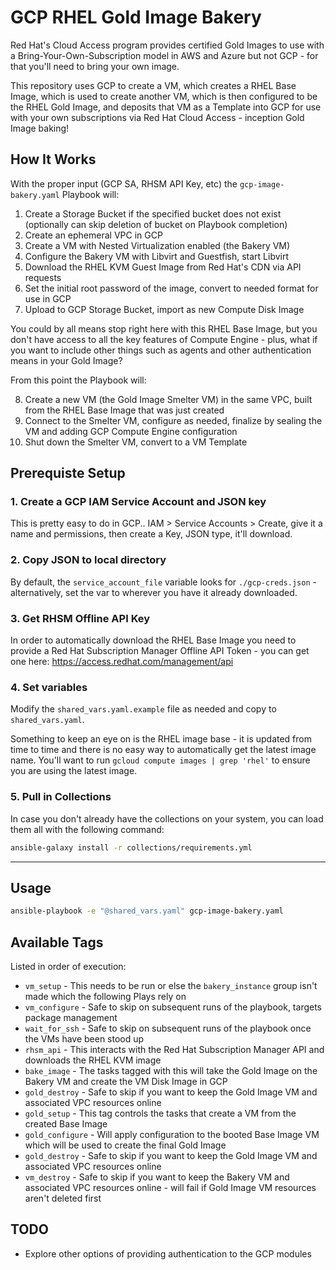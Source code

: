 # GCP RHEL Gold Image Bakery

Red Hat's Cloud Access program provides certified Gold Images to use with a Bring-Your-Own-Subscription model in AWS and Azure but not GCP - for that you'll need to bring your own image.

This repository uses GCP to create a VM, which creates a RHEL Base Image, which is used to create another VM, which is then configured to be the RHEL Gold Image, and deposits that VM as a Template into GCP for use with your own subscriptions via Red Hat Cloud Access - inception Gold Image baking!

## How It Works

With the proper input (GCP SA, RHSM API Key, etc) the `gcp-image-bakery.yaml` Playbook will:

1. Create a Storage Bucket if the specified bucket does not exist (optionally can skip deletion of bucket on Playbook completion)
2. Create an ephemeral VPC in GCP
3. Create a VM with Nested Virtualization enabled (the Bakery VM)
4. Configure the Bakery VM with Libvirt and Guestfish, start Libvirt
5. Download the RHEL KVM Guest Image from Red Hat's CDN via API requests
6. Set the initial root password of the image, convert to needed format for use in GCP
7. Upload to GCP Storage Bucket, import as new Compute Disk Image

You could by all means stop right here with this RHEL Base Image, but you don't have access to all the key features of Compute Engine - plus, what if you want to include other things such as agents and other authentication means in your Gold Image?

From this point the Playbook will:

8. Create a new VM (the Gold Image Smelter VM) in the same VPC, built from the RHEL Base Image that was just created
9. Connect to the Smelter VM, configure as needed, finalize by sealing the VM and adding GCP Compute Engine configuration
10. Shut down the Smelter VM, convert to a VM Template

## Prerequiste Setup

### 1. Create a GCP IAM Service Account and JSON key

This is pretty easy to do in GCP.. IAM > Service Accounts > Create, give it a name and permissions, then create a Key, JSON type, it'll download.

### 2. Copy JSON to local directory

By default, the `service_account_file` variable looks for `./gcp-creds.json` - alternatively, set the var to wherever you have it already downloaded.

### 3. Get RHSM Offline API Key

In order to automatically download the RHEL Base Image you need to provide a Red Hat Subscription Manager Offline API Token - you can get one here: https://access.redhat.com/management/api

### 4. Set variables

Modify the `shared_vars.yaml.example` file as needed and copy to `shared_vars.yaml`.

Something to keep an eye on is the RHEL image base - it is updated from time to time and there is no easy way to automatically get the latest image name.  You'll want to run `gcloud compute images | grep 'rhel'` to ensure you are using the latest image.

### 5. Pull in Collections

In case you don't already have the collections on your system, you can load them all with the following command:

```bash
ansible-galaxy install -r collections/requirements.yml
```

---

## Usage

```bash
ansible-playbook -e "@shared_vars.yaml" gcp-image-bakery.yaml
```

## Available Tags

Listed in order of execution:

- `vm_setup` - This needs to be run or else the `bakery_instance` group isn't made which the following Plays rely on
- `vm_configure` - Safe to skip on subsequent runs of the playbook, targets package management
- `wait_for_ssh` - Safe to skip on subsequent runs of the playbook once the VMs have been stood up
- `rhsm_api` - This interacts with the Red Hat Subscription Manager API and downloads the RHEL KVM image
- `bake_image` - The tasks tagged with this will take the Gold Image on the Bakery VM and create the VM Disk Image in GCP
- `gold_destroy` - Safe to skip if you want to keep the Gold Image VM and associated VPC resources online
- `gold_setup` - This tag controls the tasks that create a VM from the created Base Image
- `gold_configure` - Will apply configuration to the booted Base Image VM which will be used to create the final Gold Image
- `gold_destroy` - Safe to skip if you want to keep the Gold Image VM and associated VPC resources online
- `vm_destroy` - Safe to skip if you want to keep the Bakery VM and associated VPC resources online - will fail if Gold Image VM resources aren't deleted first

## TODO

- Explore other options of providing authentication to the GCP modules